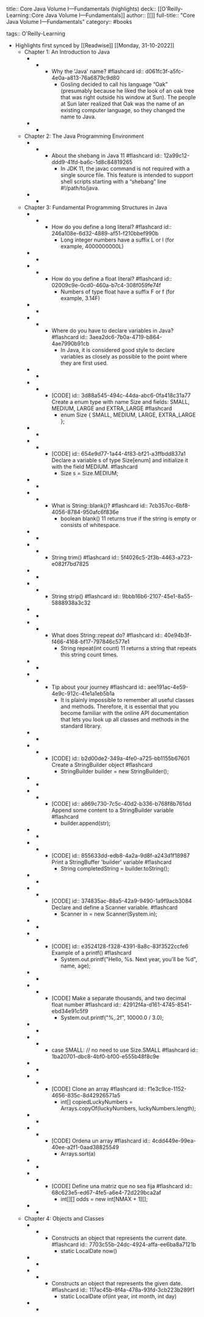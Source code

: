 title:: Core Java Volume I—Fundamentals (highlights)
deck:: [[O'Reilly-Learning::Core Java Volume I—Fundamentals]]
author:: [[]]
full-title:: "Core Java Volume I—Fundamentals"
category:: #books

tags:: O'Reilly-Learning

- Highlights first synced by [[Readwise]] [[Monday, 31-10-2022]]
	- Chapter 1: An Introduction to Java
		- -
			- Why the 'Java' name? #flashcard
			  id:: d061fc3f-a5fc-4e0a-a813-76a6879c9d80
				- Gosling decided to call his language “Oak” (presumably because he liked the look of an oak tree that was right outside his window at Sun). The people at Sun later realized that Oak was the name of an existing computer language, so they changed the name to Java.
		- -
	- Chapter 2: The Java Programming Environment
		- -
			- About the shebang in Java 11 #flashcard
			  id:: 12a99c12-ddd9-41fd-ba6c-1d8c84819265
				- In JDK 11, the javac command is not required with a single source file. This feature is intended to support shell scripts starting with a “shebang” line #!/path/to/java.
		- -
	- Chapter 3: Fundamental Programming Structures in Java
		- -
			- How do you define a long literal? #flashcard
			  id:: 246a108e-6d32-4889-af51-f210bbef990b
				- Long integer numbers have a suffix L or l (for example, 4000000000L)
		- -
		- -
			- How do you define a float literal? #flashcard
			  id:: 02009c9e-0cd0-460a-b7c4-308f059fe74f
				- Numbers of type float have a suffix F or f (for example, 3.14F)
		- -
		- -
			- Where do you have to declare variables in Java? #flashcard
			  id:: 3aea2dc6-7b0a-4719-b864-4ae7990b91cb
				- In Java, it is considered good style to declare variables as closely as possible to the point where they are first used.
		- -
		- -
			- [CODE]
			  id:: 3d88a545-494c-44da-abc6-0fa418c31a77
			  Create a enum type with name Size and fields: SMALL, MEDIUM, LARGE and EXTRA_LARGE #flashcard
				- enum Size { SMALL, MEDIUM, LARGE, EXTRA_LARGE };
		- -
		- -
			- [CODE]
			  id:: 654e9d77-1a44-4f83-bf21-a3ffbdd837a1
			  Declare a variable s of type Size[enum] and initialize it with the field MEDIUM. #flashcard
				- Size s = Size.MEDIUM;
		- -
		- -
			- What is String::blank()? #flashcard
			  id:: 7cb357cc-6bf8-4056-8784-950afc6f836e
				- boolean blank() 11
				  returns true if the string is empty or consists of whitespace.
		- -
		- -
			- String trim() #flashcard
			  id:: 5f4026c5-2f3b-4463-a723-e082f7bd7825
		- -
		- -
			- String strip() #flashcard
			  id:: 9bbb16b6-2107-45e1-8a55-5888938a3c32
		- -
		- -
			- What does String::repeat do? #flashcard
			  id:: 40e94b3f-f466-4168-bf17-797846c577e1
				- String repeat(int count) 11
				  returns a string that repeats this string count times.
		- -
		- -
			- Tip about your journey #flashcard
			  id:: aee191ac-4e59-4e9c-912c-41e1a1eb5b1a
				- It is plainly impossible to remember all useful classes and methods. Therefore, it is essential that you become familiar with the online API documentation that lets you look up all classes and methods in the standard library.
		- -
		- -
			- [CODE]
			  id:: b2d00de2-349a-4fe0-a725-bb1155b67601
			  Create a StringBuilder object #flashcard
				- StringBuilder builder = new StringBuilder();
		- -
		- -
			- [CODE]
			  id:: a869c730-7c5c-40d2-b336-b768f8b761dd
			  Append some content to a StringBuilder variable #flashcard
				- builder.append(str);
		- -
		- -
			- [CODE]
			  id:: 855633dd-edb8-4a2a-9d8f-a243d1f18987
			  Print a StringBuffer 'builder' variable #flashcard
				- String completedString = builder.toString();
		- -
		- -
			- [CODE]
			  id:: 374835ac-88a5-42a9-9490-1a9f9acb3084
			  Declare and define a Scanner variable. #flashcard
				- Scanner in = new Scanner(System.in);
		- -
		- -
			- [CODE]
			  id:: e3524128-f328-4391-8a8c-83f3522ccfe6
			  Example of a printf() #flashcard
				- System.out.printf("Hello, %s. Next year, you'll be %d", name, age);
		- -
		- -
			- [CODE] Make a separate thousands, and two decimal float number #flashcard
			  id:: 42912f4a-d161-4745-8541-ebd34e91c5f9
				- System.out.printf("%,.2f", 10000.0 / 3.0);
		- -
		- -
			- case SMALL: // no need to use Size.SMALL #flashcard
			  id:: 1ba20701-dbc8-4bf0-bf00-e555b48f8c9e
		- -
		- -
			- [CODE] Clone an array #flashcard
			  id:: f1e3c9ce-1152-4656-835c-8d42926571a5
				- int[] copiedLuckyNumbers = Arrays.copyOf(luckyNumbers, luckyNumbers.length);
		- -
		- -
			- [CODE] Ordena un array #flashcard
			  id:: 4cdd449e-99ea-40ee-a2f1-0aad38825549
				- Arrays.sort(a)
		- -
		- -
			- [CODE] Define una matriz que no sea fija #flashcard
			  id:: 68c623e5-ed67-4fe5-a6e4-72d229bca2af
				- int[][] odds = new int[NMAX + 1][];
		- -
	- Chapter 4: Objects and Classes
		- -
			- Constructs an object that represents the current date. #flashcard
			  id:: 7703c55b-24dc-4924-affa-ee6ba8a7121b
				- static LocalDate now()
		- -
		- -
			- Constructs an object that represents the given date. #flashcard
			  id:: 117ac45b-8f4a-478a-93fd-3cb223b289f1
				- static LocalDate of(int year, int month, int day)
		- -